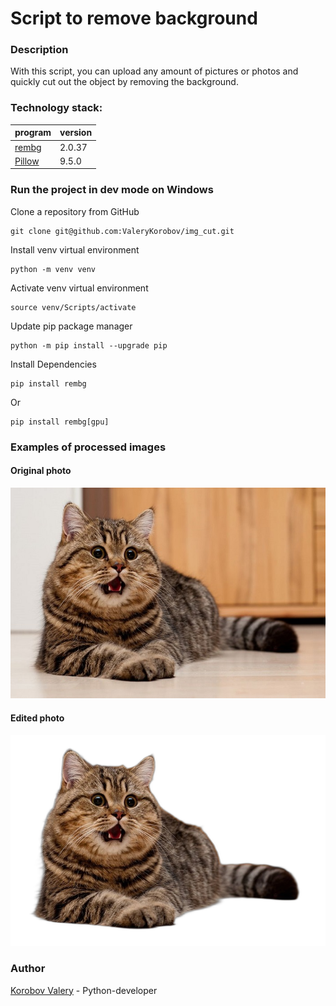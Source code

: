 # Script to remove background

### **Description**
With this script, you can upload any amount of pictures or photos and quickly cut out the object by removing the background.

### **Technology stack:**
| program                     | version |
|-------------------------------|--------|
| [rembg](https://github.com/danielgatis/rembg)                       | 2.0.37 |
| [Pillow](https://python-scripts.com/pillow)                       | 9.5.0 |

### **Run the project in dev mode on Windows**
Clone a repository from GitHub
```
git clone git@github.com:ValeryKorobov/img_cut.git
```

Install venv virtual environment
```
python -m venv venv
```

Activate venv virtual environment
```
source venv/Scripts/activate
```

Update pip package manager
```
python -m pip install --upgrade pip
```

Install Dependencies
```
pip install rembg
```
Or
```
pip install rembg[gpu]
```

### **Examples of processed images**
#### **Original photo**
![Original photo](https://github.com/ValeryKorobov/img_cut/raw/main/input_pics/5.jpg)

#### **Edited photo**
![Edited photo](https://github.com/ValeryKorobov/img_cut/raw/main/output_pics/5_output.png)

### **Author**
[Korobov Valery](https://github.com/ValeryKorobov) - Python-developer
